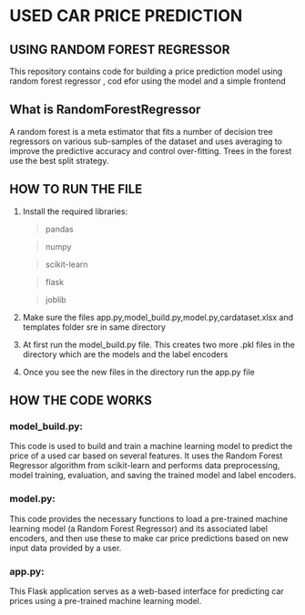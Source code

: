 # USED CAR PRICE PREDICTION 
## USING RANDOM FOREST REGRESSOR

This repository contains code for building a price prediction model using random forest regressor , cod efor using the model and a simple frontend 

## What is RandomForestRegressor

A random forest is a meta estimator that fits a number of decision tree regressors on various sub-samples of the dataset and uses averaging to improve the predictive accuracy and control over-fitting. Trees in the forest use the best split strategy.

## HOW TO RUN THE FILE

1. Install the required libraries:

   >pandas
   
   >numpy
   
   >scikit-learn
   
   >flask
   
   >joblib

2. Make sure the files app.py,model_build.py,model.py,cardataset.xlsx and templates folder sre in same directory

3. At first run the model_build.py file. This creates two more .pkl files in the directory which are the models and the label encoders

4. Once you see the new files in the directory run the app.py file


## HOW THE CODE WORKS

### model_build.py:

This code is used to build and train a machine learning model to predict the price of a used car based on several features. It uses the Random Forest Regressor algorithm from scikit-learn and performs data preprocessing, model training, evaluation, and saving the trained model and label encoders.

### model.py:

This code provides the necessary functions to load a pre-trained machine learning model (a Random Forest Regressor) and its associated label encoders, and then use these to make car price predictions based on new input data provided by a user. 

### app.py:

This Flask application serves as a web-based interface for predicting car prices using a pre-trained machine learning model. 
